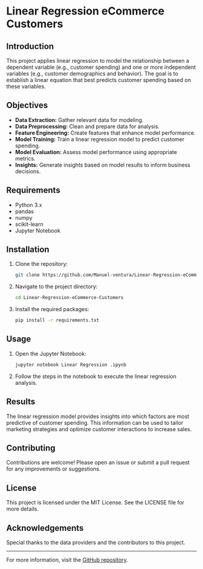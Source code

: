 # Linear Regression eCommerce Customers

## Introduction

This project applies linear regression to model the relationship between a dependent variable (e.g., customer spending) and one or more independent variables (e.g., customer demographics and behavior). The goal is to establish a linear equation that best predicts customer spending based on these variables.

## Objectives

- **Data Extraction:** Gather relevant data for modeling.
- **Data Preprocessing:** Clean and prepare data for analysis.
- **Feature Engineering:** Create features that enhance model performance.
- **Model Training:** Train a linear regression model to predict customer spending.
- **Model Evaluation:** Assess model performance using appropriate metrics.
- **Insights:** Generate insights based on model results to inform business decisions.

## Requirements

- Python 3.x
- pandas
- numpy
- scikit-learn
- Jupyter Notebook

## Installation

1. Clone the repository:
   ```bash
   git clone https://github.com/Manuel-ventura/Linear-Regression-eCommerce-Customers.git
   ```

2. Navigate to the project directory:
   ```bash
   cd Linear-Regression-eCommerce-Customers
   ```

3. Install the required packages:
   ```bash
   pip install -r requirements.txt
   ```

## Usage

1. Open the Jupyter Notebook:
   ```bash
   jupyter notebook Linear Regression .ipynb
   ```

2. Follow the steps in the notebook to execute the linear regression analysis.

## Results

The linear regression model provides insights into which factors are most predictive of customer spending. This information can be used to tailor marketing strategies and optimize customer interactions to increase sales.

## Contributing

Contributions are welcome! Please open an issue or submit a pull request for any improvements or suggestions.

## License

This project is licensed under the MIT License. See the LICENSE file for more details.

## Acknowledgements

Special thanks to the data providers and the contributors to this project.

---

For more information, visit the [GitHub repository](https://github.com/Manuel-ventura/Linear-Regression-eCommerce-Customers).
